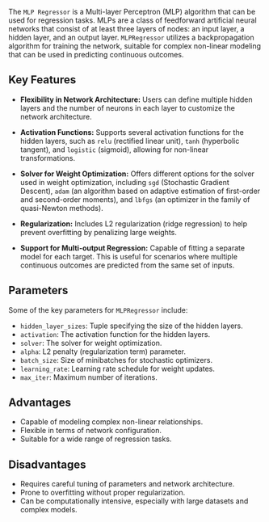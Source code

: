 The `MLP Regressor` is a Multi-layer Perceptron (MLP) algorithm that can be used for regression tasks. MLPs are a class of feedforward artificial neural networks that consist of at least three layers of nodes: an input layer, a hidden layer, and an output layer. `MLPRegressor` utilizes a backpropagation algorithm for training the network, suitable for complex non-linear modeling that can be used in predicting continuous outcomes.

## Key Features

- **Flexibility in Network Architecture:** Users can define multiple hidden layers and the number of neurons in each layer to customize the network architecture.
  
- **Activation Functions:** Supports several activation functions for the hidden layers, such as `relu` (rectified linear unit), `tanh` (hyperbolic tangent), and `logistic` (sigmoid), allowing for non-linear transformations.
  
- **Solver for Weight Optimization:** Offers different options for the solver used in weight optimization, including `sgd` (Stochastic Gradient Descent), `adam` (an algorithm based on adaptive estimation of first-order and second-order moments), and `lbfgs` (an optimizer in the family of quasi-Newton methods).
  
- **Regularization:** Includes L2 regularization (ridge regression) to help prevent overfitting by penalizing large weights.
  
- **Support for Multi-output Regression:** Capable of fitting a separate model for each target. This is useful for scenarios where multiple continuous outcomes are predicted from the same set of inputs.

## Parameters

Some of the key parameters for `MLPRegressor` include:

- `hidden_layer_sizes`: Tuple specifying the size of the hidden layers.
- `activation`: The activation function for the hidden layers.
- `solver`: The solver for weight optimization.
- `alpha`: L2 penalty (regularization term) parameter.
- `batch_size`: Size of minibatches for stochastic optimizers.
- `learning_rate`: Learning rate schedule for weight updates.
- `max_iter`: Maximum number of iterations.


## Advantages

- Capable of modeling complex non-linear relationships.
- Flexible in terms of network configuration.
- Suitable for a wide range of regression tasks.

## Disadvantages

- Requires careful tuning of parameters and network architecture.
- Prone to overfitting without proper regularization.
- Can be computationally intensive, especially with large datasets and complex models.